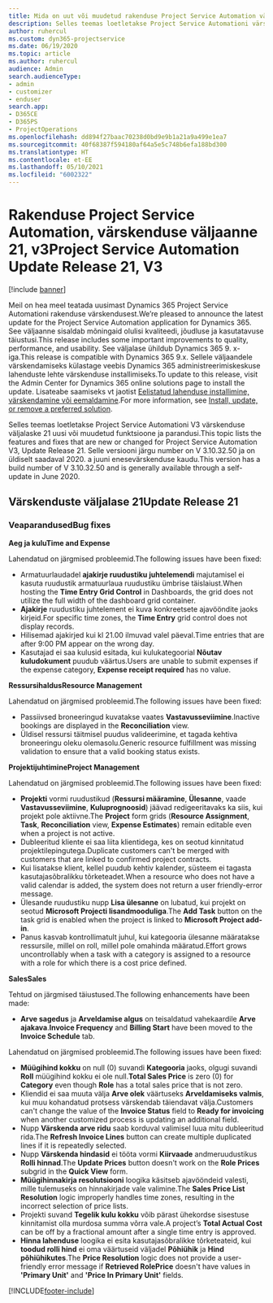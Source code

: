 ```yaml
---
title: Mida on uut või muudetud rakenduse Project Service Automation värskenduse väljaandes 21, V3
description: Selles teemas loetletakse Project Service Automationi värskenduse väljalaske 21, V3 saadaolevaid funktsioone ja parandusi.
author: ruhercul
ms.custom: dyn365-projectservice
ms.date: 06/19/2020
ms.topic: article
ms.author: ruhercul
audience: Admin
search.audienceType:
- admin
- customizer
- enduser
search.app:
- D365CE
- D365PS
- ProjectOperations
ms.openlocfilehash: dd894f27baac70238d0bd9e9b1a21a9a499e1ea7
ms.sourcegitcommit: 40f68387f594180af64a5e5c748b6efa188bd300
ms.translationtype: HT
ms.contentlocale: et-EE
ms.lasthandoff: 05/10/2021
ms.locfileid: "6002322"
---
```

# <a name="project-service-automation-update-release-21-v3"></a><span data-ttu-id="cd713-103">Rakenduse Project Service Automation, värskenduse väljaanne 21, v3</span><span class="sxs-lookup"><span data-stu-id="cd713-103">Project Service Automation Update Release 21, V3</span></span>

[!include [banner](../includes/psa-now-project-operations.md)]

<span data-ttu-id="cd713-104">Meil on hea meel teatada uusimast Dynamics 365 Project Service Automationi rakenduse värskendusest.</span><span class="sxs-lookup"><span data-stu-id="cd713-104">We’re pleased to announce the latest update for the Project Service Automation application for Dynamics 365.</span></span> <span data-ttu-id="cd713-105">See väljaanne sisaldab mõningaid olulisi kvaliteedi, jõudluse ja kasutatavuse täiustusi.</span><span class="sxs-lookup"><span data-stu-id="cd713-105">This release includes some important improvements to quality, performance, and usability.</span></span> <span data-ttu-id="cd713-106">See väljalase ühildub Dynamics 365 9. x-iga.</span><span class="sxs-lookup"><span data-stu-id="cd713-106">This release is compatible with Dynamics 365 9.x.</span></span> <span data-ttu-id="cd713-107">Sellele väljaandele värskendamiseks külastage veebis Dynamics 365 administreerimiskeskuse lahenduste lehte värskenduse installimiseks.</span><span class="sxs-lookup"><span data-stu-id="cd713-107">To update to this release, visit the Admin Center for Dynamics 365 online solutions page to install the update.</span></span> <span data-ttu-id="cd713-108">Lisateabe saamiseks vt jaotist [Eelistatud lahenduse installimine, värskendamine või eemaldamine](/power-platform/admin/install-remove-preferred-solution).</span><span class="sxs-lookup"><span data-stu-id="cd713-108">For more information, see [Install, update, or remove a preferred solution](/power-platform/admin/install-remove-preferred-solution).</span></span>

<span data-ttu-id="cd713-109">Selles teemas loetletakse Project Service Automationi V3 värskenduse väljalaske 21 uusi või muudetud funktsioone ja parandusi.</span><span class="sxs-lookup"><span data-stu-id="cd713-109">This topic lists the features and fixes that are new or changed for Project Service Automation V3, Update Release 21.</span></span> <span data-ttu-id="cd713-110">Selle versiooni järgu number on V 3.10.32.50 ja on üldiselt saadaval 2020. a juuni enesevärskenduse kaudu.</span><span class="sxs-lookup"><span data-stu-id="cd713-110">This version has a build number of V 3.10.32.50 and is generally available through a self-update in June 2020.</span></span>

## <a name="update-release-21"></a><span data-ttu-id="cd713-111">Värskenduste väljalase 21</span><span class="sxs-lookup"><span data-stu-id="cd713-111">Update Release 21</span></span>

### <a name="bug-fixes"></a><span data-ttu-id="cd713-112">Veaparandused</span><span class="sxs-lookup"><span data-stu-id="cd713-112">Bug fixes</span></span>

<span data-ttu-id="cd713-113">**Aeg ja kulu**</span><span class="sxs-lookup"><span data-stu-id="cd713-113">**Time and Expense**</span></span>

<span data-ttu-id="cd713-114">Lahendatud on järgmised probleemid.</span><span class="sxs-lookup"><span data-stu-id="cd713-114">The following issues have been fixed:</span></span>

- <span data-ttu-id="cd713-115">Armatuurlaudadel **ajakirje ruudustiku juhtelemendi** majutamisel ei kasuta ruudustik armatuurlaua ruudustiku ümbrise täislaiust.</span><span class="sxs-lookup"><span data-stu-id="cd713-115">When hosting the **Time Entry Grid Control** in Dashboards, the grid does not utilize the full width of the dashboard grid container.</span></span>
- <span data-ttu-id="cd713-116">**Ajakirje** ruudustiku juhtelement ei kuva konkreetsete ajavööndite jaoks kirjeid.</span><span class="sxs-lookup"><span data-stu-id="cd713-116">For specific time zones, the **Time Entry** grid control does not display records.</span></span>
- <span data-ttu-id="cd713-117">Hilisemad ajakirjed kui kl 21.00 ilmuvad valel päeval.</span><span class="sxs-lookup"><span data-stu-id="cd713-117">Time entries that are after 9:00 PM appear on the wrong day.</span></span>
- <span data-ttu-id="cd713-118">Kasutajad ei saa kulusid esitada, kui kulukategoorial **Nõutav kuludokument** puudub väärtus.</span><span class="sxs-lookup"><span data-stu-id="cd713-118">Users are unable to submit expenses if the expense category, **Expense receipt required** has no value.</span></span>

<span data-ttu-id="cd713-119">**Ressursihaldus**</span><span class="sxs-lookup"><span data-stu-id="cd713-119">**Resource Management**</span></span>

<span data-ttu-id="cd713-120">Lahendatud on järgmised probleemid.</span><span class="sxs-lookup"><span data-stu-id="cd713-120">The following issues have been fixed:</span></span>

- <span data-ttu-id="cd713-121">Passiivsed broneeringud kuvatakse vaates **Vastavusseviimine**.</span><span class="sxs-lookup"><span data-stu-id="cd713-121">Inactive bookings are displayed in the **Reconciliation** view.</span></span>
- <span data-ttu-id="cd713-122">Üldisel ressursi täitmisel puudus valideerimine, et tagada kehtiva broneeringu oleku olemasolu.</span><span class="sxs-lookup"><span data-stu-id="cd713-122">Generic resource fulfillment was missing validation to ensure that a valid booking status exists.</span></span>

<span data-ttu-id="cd713-123">**Projektijuhtimine**</span><span class="sxs-lookup"><span data-stu-id="cd713-123">**Project Management**</span></span>

<span data-ttu-id="cd713-124">Lahendatud on järgmised probleemid.</span><span class="sxs-lookup"><span data-stu-id="cd713-124">The following issues have been fixed:</span></span>

- <span data-ttu-id="cd713-125">**Projekti** vormi ruudustikud (**Ressursi määramine**, **Ülesanne**, vaade **Vastavusseviimine**, **Kuluprognoosid**) jäävad redigeeritavaks ka siis, kui projekt pole aktiivne.</span><span class="sxs-lookup"><span data-stu-id="cd713-125">The **Project** form grids (**Resource Assignment**, **Task**, **Reconciliation** view, **Expense Estimates**) remain editable even when a project is not active.</span></span>
- <span data-ttu-id="cd713-126">Dubleeritud kliente ei saa liita klientidega, kes on seotud kinnitatud projektilepingutega.</span><span class="sxs-lookup"><span data-stu-id="cd713-126">Duplicate customers can't be merged with customers that are linked to confirmed project contracts.</span></span>
- <span data-ttu-id="cd713-127">Kui lisatakse klient, kellel puudub kehtiv kalender, süsteem ei tagasta kasutajasõbralikku tõrketeadet.</span><span class="sxs-lookup"><span data-stu-id="cd713-127">When a resource who does not have a valid calendar is added, the system does not return a user friendly-error message.</span></span>
- <span data-ttu-id="cd713-128">Ülesande ruudustiku nupp **Lisa ülesanne** on lubatud, kui projekt on seotud **Microsoft Projecti lisandmooduliga**.</span><span class="sxs-lookup"><span data-stu-id="cd713-128">The **Add Task** button on the task grid is enabled when the project is linked to **Microsoft Project add-in**.</span></span>
- <span data-ttu-id="cd713-129">Panus kasvab kontrollimatult juhul, kui kategooria ülesanne määratakse ressursile, millel on roll, millel pole omahinda määratud.</span><span class="sxs-lookup"><span data-stu-id="cd713-129">Effort grows uncontrollably when a task with a category is assigned to a resource with a role for which there is a cost price defined.</span></span>

<span data-ttu-id="cd713-130">**Sales**</span><span class="sxs-lookup"><span data-stu-id="cd713-130">**Sales**</span></span>

<span data-ttu-id="cd713-131">Tehtud on järgmised täiustused.</span><span class="sxs-lookup"><span data-stu-id="cd713-131">The following enhancements have been made:</span></span>

- <span data-ttu-id="cd713-132">**Arve sagedus** ja **Arveldamise algus** on teisaldatud vahekaardile **Arve ajakava**.</span><span class="sxs-lookup"><span data-stu-id="cd713-132">**Invoice Frequency** and **Billing Start** have been moved to the **Invoice Schedule** tab.</span></span>

<span data-ttu-id="cd713-133">Lahendatud on järgmised probleemid.</span><span class="sxs-lookup"><span data-stu-id="cd713-133">The following issues have been fixed:</span></span>

- <span data-ttu-id="cd713-134">**Müügihind kokku** on null (0) suvandi **Kategooria** jaoks, olgugi suvandi **Roll** müügihind kokku ei ole null.</span><span class="sxs-lookup"><span data-stu-id="cd713-134">**Total Sales Price** is zero (0) for **Category** even though **Role** has a total sales price that is not zero.</span></span>
- <span data-ttu-id="cd713-135">Kliendid ei saa muuta välja **Arve olek** väärtuseks **Arveldamiseks valmis**, kui muu kohandatud protsess värskendab täiendavat välja.</span><span class="sxs-lookup"><span data-stu-id="cd713-135">Customers can't change the value of the **Invoice Status** field to **Ready for invoicing** when another customized process is updating an additional field.</span></span>
- <span data-ttu-id="cd713-136">Nupp **Värskenda arve ridu** saab korduval valimisel luua mitu dubleeritud rida.</span><span class="sxs-lookup"><span data-stu-id="cd713-136">The **Refresh Invoice Lines** button can create multiple duplicated lines if it is repeatedly selected.</span></span>
- <span data-ttu-id="cd713-137">Nupp **Värskenda hindasid** ei tööta vormi **Kiirvaade** andmeruudustikus **Rolli hinnad**.</span><span class="sxs-lookup"><span data-stu-id="cd713-137">The **Update Prices** button doesn't work on the **Role Prices** subgrid in the **Quick View** form.</span></span>
- <span data-ttu-id="cd713-138">**Müügihinnakirja resolutsiooni** loogika käsitseb ajavööndeid valesti, mille tulemuseks on hinnakirjade vale valimine.</span><span class="sxs-lookup"><span data-stu-id="cd713-138">The **Sales Price List Resolution** logic improperly handles time zones, resulting in the incorrect selection of price lists.</span></span>
- <span data-ttu-id="cd713-139">Projekti suvand **Tegelik kulu kokku** võib pärast ühekordse sisestuse kinnitamist olla murdosa summa võrra vale.</span><span class="sxs-lookup"><span data-stu-id="cd713-139">A project’s **Total Actual Cost** can be off by a fractional amount after a single time entry is approved.</span></span>
- <span data-ttu-id="cd713-140">**Hinna lahenduse** loogika ei esita kasutajasõbralikke tõrketeateid, kui **toodud rolli hind** ei oma väärtuseid väljadel **Põhiühik** ja **Hind põhiühikutes**.</span><span class="sxs-lookup"><span data-stu-id="cd713-140">The **Price Resolution** logic does not provide a user-friendly error message if **Retrieved RolePrice** doesn't have values in **'Primary Unit'** and **'Price In Primary Unit'** fields.</span></span>


[!INCLUDE[footer-include](../includes/footer-banner.md)]